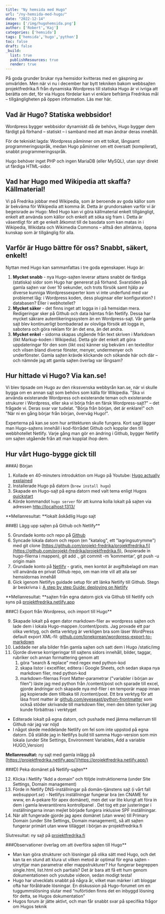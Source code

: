 ```yaml
---
title: "Ny hemsida med Hugo"
url: "/ny-hemsida-med-hugo/"
date: "2022-12-14"
images: ['/img/hugohemsida.png']
author: ['Robert','Kaj']
categories: ['hemsida']
tags: ['hemsida','hugo','python']
toc: false
draft: false
_build:
  list: true
  publishResources: true
  render: true
---
```



På goda grunder brukar nya hemsidor kvitteras med en gäspning av omvärlden. Men när vi nu i december har bytt tekniken bakom webbsajten projektfredrika.fi från dynamiska Wordpress till statiska Hugo är vi ivriga att berätta om det, för via Hugos fördelar kan vi enklare befrämja Fredrikas mål – tillgängligheten på öppen information. Läs mer här.


## Vad är Hugo? Statiska webbsidor!

Wordpress bygger webbsidor dynamiskt då de behövs, Hugo bygger dem färdigt på förhand – statiskt – i samband med att man ändrar deras innehåll.

För de tekniskt lagda: Wordpress påminner om ett tolkat, långsamt programmeringsspråk, medan Hugo påminner om ett översatt (kompilerat), snabbt programmeringsspråk.

Hugo behöver inget PHP och ingen MariaDB (eller MySQL), utan spyr direkt ut färdiga HTML-sidor.


## Vad har Hugo med Wikipedia att skaffa? Källmaterial!

Vi på Fredrika jobbar med Wikipedia, som är beroende av goda källor som är bekväma för Wikipedia att komma åt. Detta är grundorsaken varför vi är begeisrade av Hugo: Med Hugo kan vi göra källmaterial enkelt tillgängligt, enkelt att använda som källor och enkelt att söka sig fram i. Detta är väsentligt för att ge enkelt åtkomst till de basdata som kan matas in i  Wikipedia, Wikidata och Wikimedia Commons – alltså den allmänna, öppna kunskap som är tillgänglig för alla.


## Varför är Hugo bättre för oss? Snabbt, säkert, enkelt!

Nyttan med Hugo kan sammanfattas i tre goda egenskaper. Hugo är: 


1. **Mycket snabb** - nya Hugo-sajten leverar attans snabbt de färdiga (statiska) sidor som Hugo har genererat på förhand. Svarstiden på gamla sajten var över 10 sekunder, och trots försök samt hjälp av diverse kunniga Wordpressexperter kom vi inte underfund med var problemet låg: i Wordpress koden, dess pluginsar eller konfiguration? I databasen? Eller i webhotellet? 
2. **Mycket säker** - det finns inget att logga in i på hemsidan mera. Redigeringar sker på Github och data hämtas från Netlify. Dessa har mycket säkrare autentikeringssystem än en Wordpress-sajt. Vår gamla sajt blev kontinuerligt bombaderad av olovliga försök att logga in, sabotera och göra reklam för än det ena, än det andra. 
3. **Mycket enkel** - sidorna skapas utgående från text skriven i Markdown (likt Markup-koden i Wikipedia). Detta gör det enkelt att göra uppdateringar för den som (likt oss) känner sig bekväm i en texteditor och vilsen bland diverse fönster, menyer, undermenyer och underfönster. Gamla sajten krävde klickande och sökande här och där – och nämnde jag att gamla sajten överlag var långsam? 


## Hur hittade vi Hugo? Via kan.se!

Vi blev tipsade om Hugo av den rikssvenska webbyrån kan.se, när vi skulle bygga om en annan sajt som behövs som källa för Wikipedia. "Ska vi använda existerande Wordpress och existerande teman och existerande strukurer i Wordpress, eller ska vi börja från en färsk Wordpress-sajt?" – det frågade vi. Deras svar var tudelat. "Börja från början, det är enklare!" och "När ni en gång börjar från början, överväg Hugo!". 

Experterna på kan.se som hur artitekturen skulle fungera. Kort sagt lägger man Hugo-sajtens innehåll i kod-förrådet Github och kopplar den till webbhotellet Netlify. Varje gång man gör en ändring i Github, bygger Netlify om sajten utgående från att man kopplat ihop dem. 


## Hur vårt Hugo-bygge gick till 

###A) Början



1. Kollade en 40-minuters introduktion om Hugo på Youtube: [Hugo actually explained](https://www.youtube.com/watch?v=ZFL09qhKi5I)
2. Installerade Hugo på datorn (`brew install hugo`) 
3. Skapade en Hugo-sajt på egna datorn med valt tema enligt Hugos [quickstart](https://gohugo.io/getting-started/quick-start/)
4. Körde kommandot `hugo server` för att kunna kolla lokalt på sajten via adressen [http://localhost:1313/](http://localhost:1313/)

**Mellanresultat: **lokalt åskådlig Hugo sajt

###B) Lägg upp sajten på Github och Netlify**



5. Grundade konto och repo på [Github](https://github.com/) 
6. Syncade lokala datorn och repon (en "katalog", ett "lagringsutrymme") med git clone [https://github.com/projekt-fredrika/projektfredrika.fi](https://github.com/projekt-fredrika/projektfredrika.fi), (kopierade in hugo-filerna i mappen), git add ., git commit -m ‘kommentar’, git push -u origin main
7. Grundade konto på [Netlify](https://netlify.com/) - gratis, men kontot är avgiftsbelagd om man vill använda en privat Github repo, om man inte vill att alla ser hemsidornas innehåll
8. Gick igenom Netlifys guidade setup för att länka Netlify till Github. Stegn är beskrivna i: [A step by step Guide: deploying on Netlify](https://www.netlify.com/blog/2016/09/29/a-step-by-step-guide-deploying-on-netlify/)

**Mellanresultat: **sajten från egna datorn gick via Github till Netlify och syns på [projektfredrika.netlify.app ](https://projektfredrika.netlify.app/)

###C) Export från Wordpress, och import till Hugo**



9. Skapade lokalt på egen dator markdown-filer av wordpress sajten och lade dem i lokala Hugo-mappen /content/posts. Jag provade ett par olika verktyg, och detta verktyg är verkligen bra som läser WordPress default export XML-fil: [github.com/lonekorean/wordpress-export-to-markdown](https://github.com/lonekorean/wordpress-export-to-markdown)
10. Laddade ner alla bilder från gamla sajten och satt dem i Hugo /static/img
11. Gjorde diverse korrigeringar till sajtens sidors innehåll, bilder, taggar, rubriker och annan formattering genom att
    1. göra “search & replace” med regex med python-kod
    2. skapa listor i excelfiler, editera i Google Sheets, och sedan skapa nya markdown filer, med python-kod
    3. markdown-filernas Front Matter-parametrar ("variabler i början av filen") läste  jag med python från /content/post och sparade till excel, gjorde ändringar och skapade nya md-filer i en temporär mapp innan jag kopierade dem tillbaka till /content/post. Ett bra verktyg för att läsa front matter är  [github.com/eyeseast/python-frontmatter](https://github.com/eyeseast/python-frontmatter) som också stöder skrivande till markdown filer, men den biten tycker jag kunde förbättras i verktyget
* Editerade lokalt på egna datorn, och pushade med jämna mellanrum till Github när jag var nöjd
* I något skede meddelande Netlify om fel som inte uppstod på egna datorn. Då ställde jag in Netlifys build till samma Hugo-version som min lokala (under Site Settings, Environment Variables, Add a variable HUGO_Version)

**Mellanresultat:** ny sajt med gamla inlägg på [https://projektfredrika.netlify.app/](https://projektfredrika.netlify.app/)

###D) Peka domänet på Netlify-sajten**



12. Klicka i Netlify “Add a domain” och följde instruktionerna (under Site Settings, Domain management) 
13. Förde in Netlify DNS-inställningar på domän-tjänstens sajt (i vårt fall _websupport.se_) - Netlifys inställningar fungerar bra (en CNAME for www, en A-pekare för apex domänet), men det var lite klurigt att föra in dem i gamla leverantörens kontrollpanel . Det tog ett par justeringar i inställningarna innan mejlet började fungera inklusive SPF inställningar.  
14. När allt fungerade gjorde jag apex domänet (utan www) till Primary Domain (under  Site Settings, Domain management), så att sajten fungerar primärt utan www tillägget i början av projektfredrika.fi

Slutresultat: ny sajt på [projektfredrika.fi](https://projektfredrika.fi/)

###Observationer överlag om att överföra sajten till Hugo**



* Man kan göra strukturer och lösningar på olika sätt med Hugo, och det kan ta en stund att klura ut vilken metod är optimal för egna sajten - utnyttjar man parametrar eller mappstrukturer? Hur fungerar begreppen single.html, list.html och partials? Det är bara att få ett hum genom dokumentationen och youtube videon, sedan modigt testa!  
* Hugo har utvecklats snabbt på några år, vilket man märker i att bloggar ofta har föråldrade lösningar. En diskussion på Hugo-forumet om en tuggummslösning slutar med “nuförtiden finns det en inbyggd lösning för detta, se Hugos dokumentation”
* Hugos forum är jätte aktivt, och man får snabbt svar på specifika frågor om Hugos teknik 
